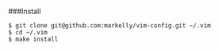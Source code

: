 
###Install

```
$ git clone git@github.com:markolly/vim-config.git ~/.vim
$ cd ~/.vim
$ make install
```
